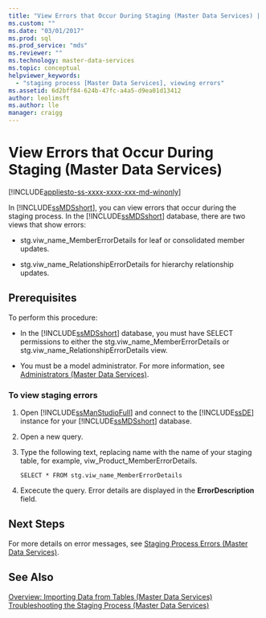 ```yaml
---
title: "View Errors that Occur During Staging (Master Data Services) | Microsoft Docs"
ms.custom: ""
ms.date: "03/01/2017"
ms.prod: sql
ms.prod_service: "mds"
ms.reviewer: ""
ms.technology: master-data-services
ms.topic: conceptual
helpviewer_keywords: 
  - "staging process [Master Data Services], viewing errors"
ms.assetid: 6d2bff84-624b-47fc-a4a5-d9ea01d13412
author: leolimsft
ms.author: lle
manager: craigg
---
```

# View Errors that Occur During Staging (Master Data Services)

[!INCLUDE[appliesto-ss-xxxx-xxxx-xxx-md-winonly](../includes/appliesto-ss-xxxx-xxxx-xxx-md-winonly.md)]

  In [!INCLUDE[ssMDSshort](../includes/ssmdsshort-md.md)], you can view errors that occur during the staging process. In the [!INCLUDE[ssMDSshort](../includes/ssmdsshort-md.md)] database, there are two views that show errors:  
  
-   stg.viw_name_MemberErrorDetails for leaf or consolidated member updates.  
  
-   stg.viw_name_RelationshipErrorDetails for hierarchy relationship updates.  
  
## Prerequisites  
 To perform this procedure:  
  
-   In the [!INCLUDE[ssMDSshort](../includes/ssmdsshort-md.md)] database, you must have SELECT permissions to either the stg.viw_name_MemberErrorDetails or stg.viw_name_RelationshipErrorDetails view.  
  
-   You must be a model administrator. For more information, see [Administrators &#40;Master Data Services&#41;](../master-data-services/administrators-master-data-services.md).  
  
### To view staging errors  
  
1.  Open [!INCLUDE[ssManStudioFull](../includes/ssmanstudiofull-md.md)] and connect to the [!INCLUDE[ssDE](../includes/ssde-md.md)] instance for your [!INCLUDE[ssMDSshort](../includes/ssmdsshort-md.md)] database.  
  
2.  Open a new query.  
  
3.  Type the following text, replacing name with the name of your staging table, for example, viw_Product_MemberErrorDetails.  
  
     `SELECT * FROM stg.viw_name_MemberErrorDetails`  
  
4.  Excecute the query. Error details are displayed in the **ErrorDescription** field.  
  
## Next Steps  
 For more details on error messages, see [Staging Process Errors &#40;Master Data Services&#41;](../master-data-services/staging-process-errors-master-data-services.md).  
  
## See Also  
 [Overview: Importing Data from Tables &#40;Master Data Services&#41;](../master-data-services/overview-importing-data-from-tables-master-data-services.md)   
 [Troubleshooting the Staging Process (Master Data Services)](https://social.technet.microsoft.com/wiki/contents/articles/troubleshooting-the-staging-process-master-data-services.aspx)  
  
  

